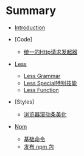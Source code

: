 # Summary

* [Introduction](README.md)
* [Code]
    * [统一的Http请求发起器](./Code/Http-Normal-Js.md)
* [Less](./Less/_less.md)
    * [Less Grammar](./Less/grammar.md)
    * [Less Special特别技能](./Less/special.md)
    * [Less Function](./Less/function.md)
    
* [Styles]   
    * [浏览器滚动条美化](./Styles/0.Beautify-scroll-bar.md)
    
* [Npm](./Npm/_npm.md)
    * [基础命令](./Npm/normalCmd.md)
    * [发布 npm 包](./Npm/npmPublish.md)

